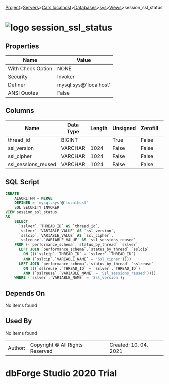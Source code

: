 [Project](../../../../../startpage.md)>[Servers](../../../../Servers.md)>[Cars.localhost](../../../Cars.localhost.md)>[Databases](../../Databases.md)>[sys](../sys.md)>[Views](Views.md)>session_ssl_status


# ![logo](../../../../../Images/view64.svg) session_ssl_status


## <a name="#Properties"></a>Properties
|Name|Value|
|---|---|
|With Check Option|NONE|
|Security|Invoker|
|Definer|mysql.sys@'localhost'|
|ANSI Quotes|False|


## <a name="#Columns"></a>Columns
|Name|Data Type|Length|Unsigned|Zerofill|Binary|Not Null|
|---|---|---|---|---|---|---|
|thread_id|BIGINT||True|False|False|True|
|ssl_version|VARCHAR|1024|False|False|False|False|
|ssl_cipher|VARCHAR|1024|False|False|False|False|
|ssl_sessions_reused|VARCHAR|1024|False|False|False|False|

## <a name="#SqlScript"></a>SQL Script
```SQL
CREATE 
	ALGORITHM = MERGE
	DEFINER = 'mysql.sys'@'localhost'
	SQL SECURITY INVOKER
VIEW session_ssl_status
AS
	SELECT
	  `sslver`.`THREAD_ID` AS `thread_id`,
	  `sslver`.`VARIABLE_VALUE` AS `ssl_version`,
	  `sslcip`.`VARIABLE_VALUE` AS `ssl_cipher`,
	  `sslreuse`.`VARIABLE_VALUE` AS `ssl_sessions_reused`
	FROM ((`performance_schema`.`status_by_thread` `sslver`
	  LEFT JOIN `performance_schema`.`status_by_thread` `sslcip`
	    ON (((`sslcip`.`THREAD_ID` = `sslver`.`THREAD_ID`)
	    AND (`sslcip`.`VARIABLE_NAME` = 'Ssl_cipher'))))
	  LEFT JOIN `performance_schema`.`status_by_thread` `sslreuse`
	    ON (((`sslreuse`.`THREAD_ID` = `sslver`.`THREAD_ID`)
	    AND (`sslreuse`.`VARIABLE_NAME` = 'Ssl_sessions_reused'))))
	WHERE (`sslver`.`VARIABLE_NAME` = 'Ssl_version');
```

## <a name="#DependsOn"></a>Depends On
No items found

## <a name="#UsedBy"></a>Used By
No items found

||||
|---|---|---|
|Author: |Copyright © All Rights Reserved|Created: 10. 04. 2021|
# dbForge Studio 2020 Trial